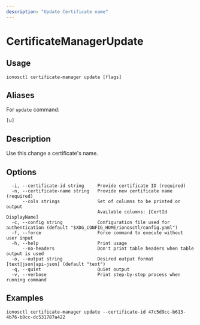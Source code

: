 ```yaml
---
description: "Update Certificate name"
---
```


# CertificateManagerUpdate

## Usage

```text
ionosctl certificate-manager update [flags]
```

## Aliases

For `update` command:

```text
[u]
```

## Description

Use this change a certificate's name.

## Options

```text
  -i, --certificate-id string     Provide certificate ID (required)
  -n, --certificate-name string   Provide new certificate name (required)
      --cols strings              Set of columns to be printed on output 
                                  Available columns: [CertId DisplayName]
  -c, --config string             Configuration file used for authentication (default "$XDG_CONFIG_HOME/ionosctl/config.yaml")
  -f, --force                     Force command to execute without user input
  -h, --help                      Print usage
      --no-headers                Don't print table headers when table output is used
  -o, --output string             Desired output format [text|json|api-json] (default "text")
  -q, --quiet                     Quiet output
  -v, --verbose                   Print step-by-step process when running command
```

## Examples

```text
ionosctl certificate-manager update --certificate-id 47c5d9cc-b613-4b76-b0cc-dc531787a422
```

